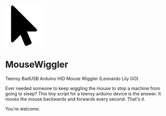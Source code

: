 ![mouse-wiggler](mouse.png)
# MouseWiggler
Teensy BadUSB Arduino HID Mouse Wiggler (Leonardo Lily GO)

Ever needed someone to keep wiggling the mouse to stop a machine from going to sleep? This tiny script for a teensy arduino device is the answer. It moves the mouse backwards and forwards every second. That's it.

You're welcome.

